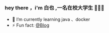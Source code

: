 ### hey there ，i'm 白也 ,一名在校大学生   👋👋👋

- 🌱 I’m currently learning java 、docker
- ⚡ Fun fact: [@Blog](https://bm4578.github.io/)


[comment]: <> (📈 my github stats :)

[comment]: <> (<br/>)

[comment]: <> (<br/>)

[comment]: <> (![Dusai's GitHub stats]&#40;https://github-readme-stats.vercel.app/api?username=bm4578&#41;)
<!--
**bm4578/bm4578** is a ✨ _special_ ✨ repository because its `README.md` (this file) appears on your GitHub profile.

Here are some ideas to get you started:

- 🔭 I’m currently working on ...
- 🌱 I’m currently learning ...
- 👯 I’m looking to collaborate on ...
- 🤔 I’m looking for help with ...
- 💬 Ask me about ...
- 📫 How to reach me: ...
- 😄 Pronouns: ...
- ⚡ Fun fact: ...
-->
